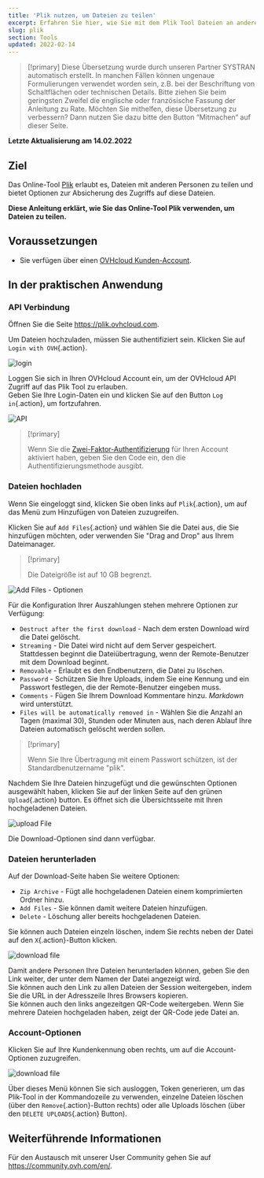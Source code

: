 ```yaml
---
title: 'Plik nutzen, um Dateien zu teilen'
excerpt: Erfahren Sie hier, wie Sie mit dem Plik Tool Dateien an andere Personen senden
slug: plik
section: Tools
updated: 2022-02-14
---
```


> [!primary]
> Diese Übersetzung wurde durch unseren Partner SYSTRAN automatisch erstellt. In manchen Fällen können ungenaue Formulierungen verwendet worden sein, z.B. bei der Beschriftung von Schaltflächen oder technischen Details. Bitte ziehen Sie beim geringsten Zweifel die englische oder französische Fassung der Anleitung zu Rate. Möchten Sie mithelfen, diese Übersetzung zu verbessern? Dann nutzen Sie dazu bitte den Button “Mitmachen“ auf dieser Seite.
>

**Letzte Aktualisierung am 14.02.2022**

## Ziel

Das Online-Tool [Plik](https://plik.ovhcloud.com) erlaubt es, Dateien mit anderen Personen zu teilen und bietet Optionen zur Absicherung des Zugriffs auf diese Dateien.

**Diese Anleitung erklärt, wie Sie das Online-Tool Plik verwenden, um Dateien zu teilen.**

## Voraussetzungen

- Sie verfügen über einen [OVHcloud Kunden-Account](https://docs.ovh.com/de/customer/ovhcloud-account-erstellen/).

## In der praktischen Anwendung

### API Verbindung

Öffnen Sie die Seite <https://plik.ovhcloud.com>.

Um Dateien hochzuladen, müssen Sie authentifiziert sein. Klicken Sie auf `Login with OVH`{.action}.

![login](images/plik-login-EU.png)

Loggen Sie sich in Ihren OVHcloud Account ein, um der OVHcloud API Zugriff auf das Plik Tool zu erlauben.<br>
Geben Sie Ihre Login-Daten ein und klicken Sie auf den Button `Log in`{.action}, um fortzufahren.

![API](images/api-login-EU.png)

> [!primary]
>
> Wenn Sie die [Zwei-Faktor-Authentifizierung](https://docs.ovh.com/de/customer/Account-mit-2FA-absichern/) für Ihren Account aktiviert haben, geben Sie den Code ein, den die Authentifizierungsmethode ausgibt. 

### Dateien hochladen

Wenn Sie eingeloggt sind, klicken Sie oben links auf `Plik`{.action}, um auf das Menü zum Hinzufügen von Dateien zuzugreifen.

Klicken Sie auf `Add Files`{.action} und wählen Sie die Datei aus, die Sie hinzufügen möchten, oder verwenden Sie "Drag and Drop" aus Ihrem Dateimanager.

> [!primary]
>
> Die Dateigröße ist auf 10 GB begrenzt.
>

![Add Files - Optionen](images/plik-add-files-options.png)

Für die Konfiguration Ihrer Auszahlungen stehen mehrere Optionen zur Verfügung:

- `Destruct after the first download` - Nach dem ersten Download wird die Datei gelöscht.
- `Streaming` - Die Datei wird nicht auf dem Server gespeichert. Stattdessen beginnt die Dateiübertragung, wenn der Remote-Benutzer mit dem Download beginnt.
- `Removable` - Erlaubt es den Endbenutzern, die Datei zu löschen.
- `Password` - Schützen Sie Ihre Uploads, indem Sie eine Kennung und ein Passwort festlegen, die der Remote-Benutzer eingeben muss.
- `Comments` - Fügen Sie Ihrem Download Kommentare hinzu. *Markdown* wird unterstützt.
- `Files will be automatically removed in` - Wählen Sie die Anzahl an Tagen (maximal 30), Stunden oder Minuten aus, nach deren Ablauf Ihre Dateien automatisch gelöscht werden sollen.

> [!primary]
>
> Wenn Sie Ihre Übertragung mit einem Passwort schützen, ist der Standardbenutzername "plik".
>

Nachdem Sie Ihre Dateien hinzugefügt und die gewünschten Optionen ausgewählt haben, klicken Sie auf der linken Seite auf den grünen `Upload`{.action} button. Es öffnet sich die Übersichtsseite mit Ihren hochgeladenen Dateien.

![upload File](images/plik-upload-EU.png)

Die Download-Optionen sind dann verfügbar.

### Dateien herunterladen

Auf der Download-Seite haben Sie weitere Optionen:

- `Zip Archive` - Fügt alle hochgeladenen Dateien einem komprimierten Ordner hinzu.
- `Add Files` - Sie können damit weitere Dateien hinzufügen.
- `Delete` - Löschung aller bereits hochgeladenen Dateien.

Sie können auch Dateien einzeln löschen, indem Sie rechts neben der Datei auf den `X`{.action}-Button klicken.

![download file](images/plik-download-EU.png)

Damit andere Personen Ihre Dateien herunterladen können, geben Sie den Link weiter, der unter dem Namen der Datei angezeigt wird.<br>
Sie können auch den Link zu allen Dateien der Session weitergeben, indem Sie die URL in der Adresszeile Ihres Browsers kopieren.<br>
Sie können auch den links angezeitgen QR-Code weitergeben. Wenn Sie mehrere Dateien hochgeladen haben, zeigt der QR-Code jede Datei an.

### Account-Optionen

Klicken Sie auf Ihre Kundenkennung oben rechts, um auf die Account-Optionen zuzugreifen.

![download file](images/account-options.png)

Über dieses Menü können Sie sich ausloggen, Token generieren, um das Plik-Tool in der Kommandozeile zu verwenden, einzelne Dateien löschen (über den `Remove`{.action}-Button rechts) oder alle Uploads löschen (über den `DELETE UPLOADS`{.action} Button).

## Weiterführende Informationen

Für den Austausch mit unserer User Community gehen Sie auf <https://community.ovh.com/en/>.
